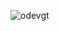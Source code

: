 ![odevgt](https://github.com/emirakdemir/gt-odev-1/assets/77544885/e98b1667-21d4-4482-98a8-0439878fc8aa)
